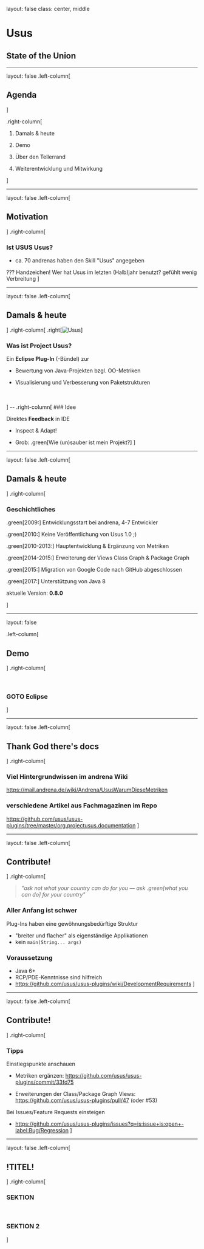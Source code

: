 
layout: false
class: center, middle

# Usus

## State of the Union

---

layout: false
.left-column[
  ## Agenda
]

.right-column[

1. Damals & heute

2. Demo

3. Über den Tellerrand

4. Weiterentwicklung und Mitwirkung

]


---

layout: false
.left-column[
  ## Motivation
]
.right-column[
  ### Ist USUS Usus?

- ca. 70 andrenas haben den Skill "Usus" angegeben

???
Handzeichen! Wer hat Usus im letzten (Halb)jahr benutzt?
gefühlt wenig Verbreitung
]

---

layout: false
.left-column[
  ## Damals & heute
]
.right-column[
  .right[![Usus](https://marketplace.eclipse.org/sites/default/files/usus-marketplace.png)]
  ### Was ist Project Usus?

  Ein **Eclipse Plug-In** (-Bündel) zur 

  - Bewertung von Java-Projekten bzgl. OO-Metriken

  - Visualisierung und Verbesserung von Paketstrukturen
  <br>
  <br>
]
--
.right-column[
  ### Idee

  Direktes **Feedback** in IDE

  - Inspect & Adapt!

  - Grob: .green[Wie (un)sauber ist mein Projekt?]
]

---

layout: false
.left-column[
  ## Damals & heute
]
.right-column[
  ### Geschichtliches

  .green[2009:] Entwicklungsstart bei andrena, 4-7 Entwickler
  
  .green[2010:] Keine Veröffentlichung von Usus 1.0 ;)
  
  .green[2010-2013:] Hauptentwicklung & Ergänzung von Metriken
  
  .green[2014-2015:] Erweiterung der Views Class Graph & Package Graph
  
  .green[2015:] Migration von Google Code nach GitHub abgeschlossen
  
  .green[2017:] Unterstützung von Java 8
  
  aktuelle Version: **0.8.0**
  <br>

]

---

layout: false

.left-column[
  ## Demo
]
.right-column[
  <br>
  <br>
  <br>

  ### GOTO Eclipse

]

---

layout: false
.left-column[
  ## Thank God there's docs
]
.right-column[
  ### Viel Hintergrundwissen im andrena Wiki
  https://mail.andrena.de/wiki/Andrena/UsusWarumDieseMetriken
  
  ### verschiedene Artikel aus Fachmagazinen im Repo
  https://github.com/usus/usus-plugins/tree/master/org.projectusus.documentation
]

---

layout: false
.left-column[
  ## Contribute!
]
.right-column[
  > *"ask not what your country can do for you — ask .green[what you can do] for your country"*
 
  ### Aller Anfang ist schwer
  
  Plug-Ins haben eine gewöhnungsbedürftige Struktur
  
  - "breiter und flacher" als eigenständige Applikationen
  - kein ``main(String... args)``
  
  ### Voraussetzung
  - Java 6+
  - RCP/PDE-Kenntnisse sind hilfreich
  - https://github.com/usus/usus-plugins/wiki/DevelopmentRequirements
]

---

layout: false
.left-column[
  ## Contribute!
]
.right-column[
  ### Tipps
  
  Einstiegspunkte anschauen
  - Metriken ergänzen: https://github.com/usus/usus-plugins/commit/33fd75
  
  - Erweiterungen der Class/Package Graph Views: https://github.com/usus/usus-plugins/pull/47 (oder #53)

  Bei Issues/Feature Requests einsteigen
  - https://github.com/usus/usus-plugins/issues?q=is:issue+is:open+-label:Bug/Regression
]

---

layout: false
.left-column[
  ## !TITEL!
]
.right-column[
  ### SEKTION

  <br>

  ### SEKTION 2
]

